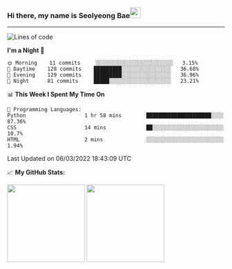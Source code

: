 ### Hi there, my name is Seolyeong Bae<img src="https://user-images.githubusercontent.com/80435616/151690320-5f13ba50-5d87-43d4-b254-939addcd0bdb.gif" width="25px">

---


<!--START_SECTION:waka-->
![Lines of code](https://img.shields.io/badge/From%20Hello%20World%20I%27ve%20Written-37%20Thousand%20lines%20of%20code-blue)

**I'm a Night 🦉** 

```text
🌞 Morning    11 commits     ░░░░░░░░░░░░░░░░░░░░░░░░░   3.15% 
🌆 Daytime    128 commits    █████████░░░░░░░░░░░░░░░░   36.68% 
🌃 Evening    129 commits    █████████░░░░░░░░░░░░░░░░   36.96% 
🌙 Night      81 commits     █████░░░░░░░░░░░░░░░░░░░░   23.21%

```


📊 **This Week I Spent My Time On** 

```text
💬 Programming Languages: 
Python                   1 hr 58 mins        █████████████████████░░░░   87.36% 
CSS                      14 mins             ██░░░░░░░░░░░░░░░░░░░░░░░   10.7% 
HTML                     2 mins              ░░░░░░░░░░░░░░░░░░░░░░░░░   1.94%

```


 Last Updated on 06/03/2022 18:43:09 UTC
<!--END_SECTION:waka-->


📈 **My GitHub Stats:**

<p>
  <img height="180em" src="https://github-readme-stats.vercel.app/api?username=pell13&show_icons=true&hide_border=true&&count_private=true&include_all_commits=true" />
  <img height="180em" src="https://github-readme-stats.vercel.app/api/top-langs/?username=pell13&exclude_repo=KNN-Image-Classification&show_icons=true&hide_border=true&layout=compact&langs_count=8"/>
</p>
